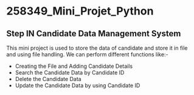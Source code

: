 # 258349_Mini_Projet_Python
## Step IN Candidate Data Management System
This mini project is used to store the data of candidate and store it in file and using file handling. 
We can perform different functions like:-
- Creating the File and Adding Candidate Details
- Search the Candidate Data by Candidate ID
- Delete the Candidate Data
- Update the Candidate Data by using Candidate ID
